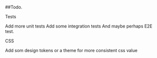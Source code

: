 ##Todo.

Tests

Add more unit tests
Add some integration tests
And maybe perhaps E2E test.

CSS

Add som design tokens or a theme
for more consistent css value

